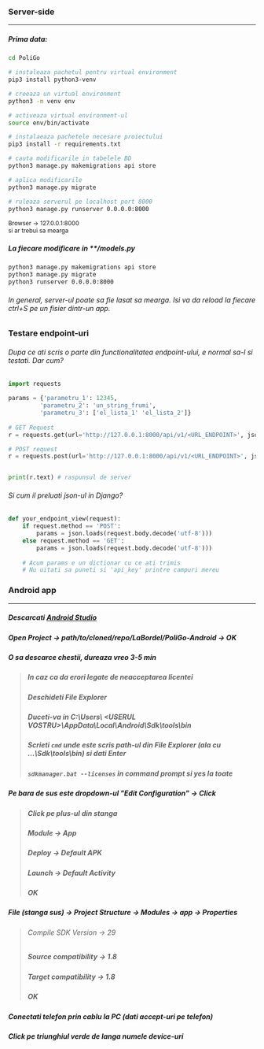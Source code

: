 ### Server-side
---

##### Prima data:
 ``` bash 
 cd PoliGo
 
 # instaleaza pachetul pentru virtual environment
 pip3 install python3-venv

 # creeaza un virtual environment 
 python3 -m venv env

 # activeaza virtual environment-ul
 source env/bin/activate

 # instalaeaza pachetele necesare proiectului
 pip3 install -r requirements.txt

 # cauta modificarile in tabelele BD
 python3 manage.py makemigrations api store

 # aplica modificarile
 python3 manage.py migrate

 # ruleaza serverul pe localhost port 8000
 python3 manage.py runserver 0.0.0.0:8000
 ```

<span style="font-size:12px"> 
    Browser -> 127.0.0.1:8000 </br> si ar trebui sa mearga 
</span>


 ##### La fiecare modificare in **/models.py

 ``` bash
 python3 manage.py makemigrations api store
 python3 manage.py migrate
 python3 runserver 0.0.0.0:8000
 ```


 
 ###### In general, server-ul poate sa fie lasat sa mearga. Isi va da reload la fiecare ctrl+S pe un fisier dintr-un app.
 
 
 ### Testare endpoint-uri
 
 ###### Dupa ce ati scris o parte din functionalitatea endpoint-ului, e normal sa-l si testati. Dar cum?
 
 ```python
import requests
 
params = {'parametru_1': 12345,
          'parametru_2': 'un_string_frumi',
          'parametru_3': ['el_lista_1' 'el_lista_2']}
          
# GET Request
r = requests.get(url='http://127.0.0.1:8000/api/v1/<URL_ENDPOINT>', json=params)

# POST request
r = requests.post(url='http://127.0.0.1:8000/api/v1/<URL_ENDPOINT>', json=params)


print(r.text) # raspunsul de server
```

###### Si cum il preluati json-ul in Django?

```python
def your_endpoint_view(request):
    if request.method == 'POST':
        params = json.loads(request.body.decode('utf-8')))
    else request.method == 'GET':
        params = json.loads(request.body.decode('utf-8')))
        
    # Acum params e un dictionar cu ce ati trimis
    # Nu uitati sa puneti si 'api_key' printre campuri mereu
``` 
 
 
 ### Android app
 ---
 
 ##### Descarcati [Android Studio](https://developer.android.com/studio)
 ##### Open Project -> path/to/cloned/repo/LaBordel/PoliGo-Android -> OK
 ##### O sa descarce chestii, dureaza vreo 3-5 min
 > ##### In caz ca da erori legate de neacceptarea licentei
 >
 > ##### Deschideti File Explorer
 >
 > ##### Duceti-va in C:\Users\ \<USERUL VOSTRU>\AppData\Local\Android\Sdk\tools\bin
 >
 > ##### Scrieti `cmd` unde este scris path-ul din File Explorer (ala cu ...\Sdk\tools\bin) si dati Enter
 >
 > ##### `sdkmanager.bat --licenses` in command prompt si yes la toate
 
 
 ##### Pe bara de sus este dropdown-ul "Edit Configuration" -> Click
 > ##### Click pe plus-ul din stanga
 > ##### Module -> App
 > ##### Deploy -> Default APK
 > ##### Launch -> Default Activity
 > ##### OK
 
 ##### File (stanga sus) -> Project Structure -> Modules -> app -> Properties
 > ###### Compile SDK Version -> 29
 > ##### Source compatibility -> 1.8
 > ##### Target compatibility -> 1.8
 > ##### OK
 
 
 ##### Conectati telefon prin cablu la PC (dati accept-uri pe telefon)
 ##### Click pe triunghiul verde de langa numele device-uri
